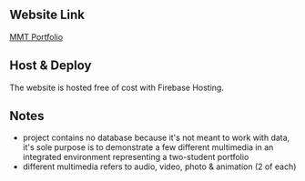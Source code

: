 ## Website Link

[MMT Portfolio](https://mmt-portfolio.web.app/)

## Host & Deploy 

The website is hosted free of cost with Firebase Hosting. 

## Notes

- project contains no database because it's not meant to work with data, it's sole purpose is to demonstrate 
  a few different multimedia in an integrated environment representing a two-student portfolio
- different multimedia refers to audio, video, photo & animation (2 of each)
